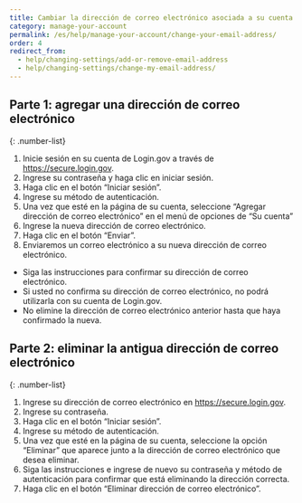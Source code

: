 ```yaml
---
title: Cambiar la dirección de correo electrónico asociada a su cuenta
category: manage-your-account
permalink: /es/help/manage-your-account/change-your-email-address/
order: 4
redirect_from:
  - help/changing-settings/add-or-remove-email-address
  - help/changing-settings/change-my-email-address/
---
```


## Parte 1: agregar una dirección de correo electrónico

{: .number-list}
1. Inicie sesión en su cuenta de Login.gov a través de <https://secure.login.gov>.
1. Ingrese su contraseña y haga clic en iniciar sesión.
1. Haga clic en el botón “Iniciar sesión”.
1. Ingrese su método de autenticación.
1. Una vez que esté en la página de su cuenta, seleccione “Agregar dirección de correo electrónico” en el menú de opciones de “Su cuenta”
1. Ingrese la nueva dirección de correo electrónico.
1. Haga clic en el botón “Enviar”.
1. Enviaremos un correo electrónico a su nueva dirección de correo electrónico.
  * Siga las instrucciones para confirmar su dirección de correo electrónico.
  * Si usted no confirma su dirección de correo electrónico, no podrá utilizarla con su cuenta de Login.gov.
  * No elimine la dirección de correo electrónico anterior hasta que haya confirmado la nueva.

## Parte 2: eliminar la antigua dirección de correo electrónico

{: .number-list}
1. Ingrese su dirección de correo electrónico en <https://secure.login.gov>.
1. Ingrese su contraseña.
1. Haga clic en el botón “Iniciar sesión”.
1. Ingrese su método de autenticación.
1. Una vez que esté en la página de su cuenta, seleccione la opción “Eliminar” que aparece junto a la dirección de correo electrónico que desea eliminar.
1. Siga las instrucciones e ingrese de nuevo su contraseña y método de autenticación para confirmar que está eliminando la dirección correcta.
1. Haga clic en el botón “Eliminar dirección de correo electrónico”.
